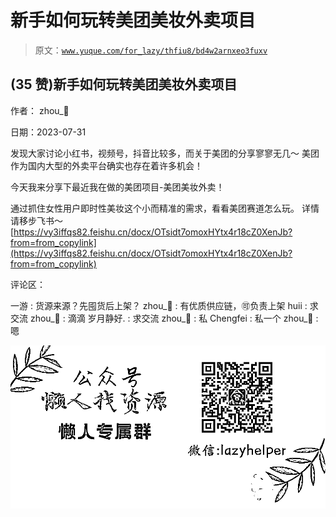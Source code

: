 # 新手如何玩转美团美妆外卖项目

> 原文：[`www.yuque.com/for_lazy/thfiu8/bd4w2arnxeo3fuxv`](https://www.yuque.com/for_lazy/thfiu8/bd4w2arnxeo3fuxv)



## (35 赞)新手如何玩转美团美妆外卖项目 

作者： zhou_💭 

日期：2023-07-31 

发现大家讨论小红书，视频号，抖音比较多，而关于美团的分享寥寥无几～ 美团作为国内大型的外卖平台确实也存在着许多机会！ 

今天我来分享下最近我在做的美团项目-美团美妆外卖！ 

通过抓住女性用户即时性美妆这个小而精准的需求，看看美团赛道怎么玩。 详情请移步飞书～ [https://vy3iffqs82.feishu.cn/docx/OTsidt7omoxHYtx4r18cZ0XenJb?from=from_copylink](https://vy3iffqs82.feishu.cn/docx/OTsidt7omoxHYtx4r18cZ0XenJb?from=from_copylink) 

评论区： 

一游 : 货源来源？先囤货后上架？ zhou_💭 : 有优质供应链，🉑负责上架 huii : 求交流 zhou_💭 : 滴滴 岁月静好. : 求交流 zhou_💭 : 私 Chengfei : 私一个 zhou_💭 : 嗯 

![](img/894d30a529e7c37bcd3392323c99941c.png)  